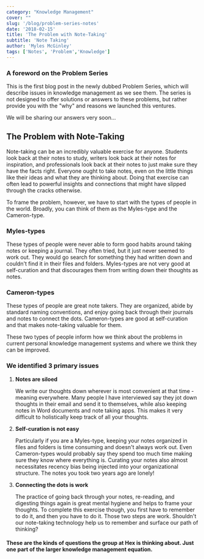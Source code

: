 ```yaml
---
category: "Knowledge Management"
cover: ""
slug: '/blog/problem-series-notes'
date: '2018-02-15'
title: 'The Problem with Note-Taking'
subtitle: 'Note Taking'
author: 'Myles McGinley'
tags: ['Notes', 'Problem','Knowledge']
---
```


### A foreword on the Problem Series

This is the first blog post in the newly dubbed Problem Series, which will describe issues in knowledge management as we see them. The series is not designed to offer solutions or answers to these problems, but rather provide you with the "why" and reasons we launched this ventures.

We will be sharing our answers very soon...

## The Problem with Note-Taking

Note-taking can be an incredibly valuable exercise for anyone. Students look back at their notes to study, writers look back at their notes for inspiration, and professionals look back at their notes to just make sure they have the facts right. Everyone ought to take notes, even on the little things like their ideas and what they are thinking about. Doing that exercise can often lead to powerful insights and connections that might have slipped through the cracks otherwise.

To frame the problem, however, we have to start with the types of people in the world. Broadly, you can think of them as the Myles-type and the Cameron-type.

### Myles-types

These types of people were never able to form good habits around taking notes or keeping a journal. They often tried, but it just never seemed to work out. They would go search for something they had written down and couldn't find it in their files and folders. Myles-types are not very good at self-curation and that discourages them from writing down their thoughts as notes.

### Cameron-types

These types of people are great note takers. They are organized, abide by standard naming conventions, and enjoy going back through their journals and notes to connect the dots. Cameron-types are good at self-curation and that makes note-taking valuable for them.

These two types of people inform how we think about the problems in current personal knowledge management systems and where we think they can be improved.

### We identified 3 primary issues

1. **Notes are siloed**

   We write our thoughts down wherever is most convenient at that time - meaning everywhere. Many people I have interviewed say they jot down thoughts in their email and send it to themselves, while also keeping notes in Word documents and note taking apps. This makes it very difficult to holistically keep track of all your thoughts.

2. **Self-curation is not easy**

   Particularly if you are a Myles-type, keeping your notes organized in files and folders is time consuming and doesn't always work out. Even Cameron-types would probably say they spend too much time making sure they know where everything is. Curating your notes also almost necessitates recency bias being injected into your organizational structure. The notes you took two years ago are lonely!

3. **Connecting the dots is work**

   The practice of going back through your notes, re-reading, and digesting things again is great mental hygiene and helps to frame your thoughts. To complete this exercise though, you first have to remember to do it, and then you have to do it. Those two steps are work. Shouldn't our note-taking technology help us to remember and surface our path of thinking?

#### These are the kinds of questions the group at Hex is thinking about. Just one part of the larger knowledge management equation.
